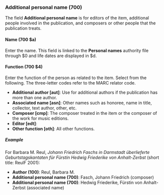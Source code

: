 ### Additional personal name (700)

The field **Additional personal name** is for editors of the item, additional people involved in the publication, and composers or other people that the publication treats.

#### Name (700 $a)

Enter the name. This field is linked to the **Personal names** authority file through $0 and life dates are displayed in $d.

#### Function (700 $4)

Enter the function of the person as related to the item. Select from the following. The three-letter codes refer to the MARC relator code.

- **Additional author [aut]**: Use for additional authors if the publication has more than one author.
- **Associated name [asn]**: Other names such as honoree, name in title, collector, text author, other, etc.
- **Composer [cmp]**: The composer treated in the item or the composer of the work for music editions.
- **Editor [edt]**:
- **Other function [oth]**: All other functions.

##### Example

For Barbara M. Reul, _Johann Friedrich Faschs in Darmstadt überlieferte Geburtstagskantaten für Fürstin Hedwig Friederike von Anhalt-Zerbst_ (short title: ReulF 2001):
- **Author (100)**: Reul, Barbara M.
- **Additional personal name (700)**: Fasch, Johann Friedrich (composer)
- **Additional personal name (700)**: Hedwig Friederike, Fürstin von Anhalt-Zerbst (associated name)
